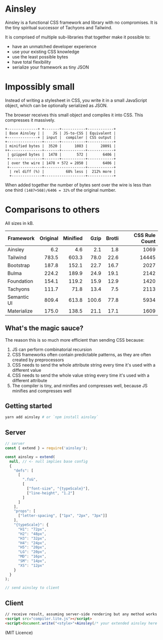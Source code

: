# Ainsley

Ainsley is a functional CSS framework and library with no compromises.
It is the tiny spiritual successor of Tachyons and Tailwind.

It is comprised of multiple sub-libraries that together make it possible to:
  * have an unmatched developer experience
  * use your existing CSS knowledge
  * use the least possible bytes
  * have total flexibility
  * serialize your framework as tiny JSON

# Impossibly small

Instead of writing a stylesheet in CSS, you write it in a small JavaScript
object, which can be optionally serialized as JSON.

The browser receives this small object and compiles it into CSS. This compresses
it massively.

```none
+--------------+ +-------+-----------+------------+
| Base Ainsley | |    JS | JS-to-CSS | Equivalent |
+--------------+ | input |  compiler | CSS output |
+----------------+-------+-----------+------------+
| minified bytes |  3520 |      1083 |      28091 |
++---------------+-------+-----------+------------+
 | gzipped bytes |  1478 |       572 |       6406 |
 +---------------+-------+-----------+------------+
 | over the wire | 1478 + 572 = 2050 |       6406 |
 +---------------+-------------------+------------+
  | rel diff (%) |          68% less |  212% more |
  +--------------+-------------------+------------+
```

When added together the number of bytes sent over the wire is less than one
third `(1487+568)/6406 = 32%` of the original number.

# Comparisons to others

All sizes in kB.

Framework   | Original | Minified |  Gzip | Brotli | CSS Rule Count
------------|---------:|---------:|------:|-------:|--------------:
Ainsley     |      6.2 |      4.6 |   2.1 |    1.8 |           1069
Tailwind    |    783.5 |    603.3 |  78.0 |   22.6 |          14445
Bootstrap   |    187.8 |    152.1 |  22.7 |   16.7 |           2027
Bulma       |    224.2 |    189.9 |  24.9 |   19.1 |           2142
Foundation  |    154.1 |    119.2 |  15.9 |   12.9 |           1420
Tachyons    |    111.7 |     71.8 |  13.4 |    7.5 |           2113
Semantic UI |    809.4 |    613.8 | 100.6 |   77.8 |           5934
Materialize |    175.0 |    138.5 |  21.1 |   17.1 |           1609

## What's the magic sauce?

The reason this is so much more efficient than sending CSS because:

1. JS can perform combinatorial recursion
2. CSS frameworks often contain predictable patterns, as they are often created
   by preprocessors
3. CSS needs to send the whole attribute string every time it's used with a
   different value
4. CSS needs to send the whole value string every time it's used with a
   different attribute
5. The compiler is tiny, and minifies and compresses well, because JS minifies
   and compresses well

## Getting started

```bash
yarn add ainsley # or `npm install ainsley`
```

## Server

```js
// server
const { extend } = require('ainsley');

const ainsley = extend(
  null, // <- null implies base config
  {
    "defs": [
      [
        ".fs&",
        [
          ["font-size", "{typeScale}"],
          ["line-height", "1.2"]
        ]
      ]
    ],
    "props": [
      ["letter-spacing", ["1px", "2px", "3px"]]
    ],
    "{typeScale}": {
      "H1": "72px",
      "H2": "48px",
      "H3": "32px",
      "H4": "24px",
      "H5": "20px",
      "LG": "20px",
      "MD": "16px",
      "SM": "14px",
      "XS": "12px"
    }
  }
);

// send ainsley to client
```

## Client

```html
// receive result, assuming server-side rendering but any method works
<script src="compiler.lite.js"></script>
<script>document.write("<style>"+Ainsley(/* your extended ainsley here */)+"</style>")</script>
```

(MIT Licence)
